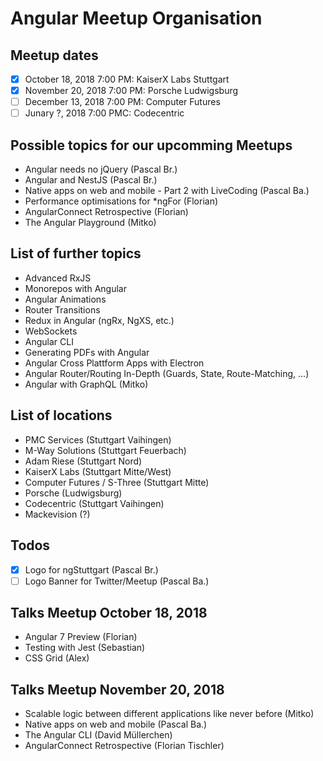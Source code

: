 # Angular Meetup Organisation

## Meetup dates
- [X] October 18, 2018 7:00 PM: KaiserX Labs Stuttgart
- [X] November 20, 2018 7:00 PM: Porsche Ludwigsburg
- [ ] December 13, 2018 7:00 PM: Computer Futures
- [ ] Junary ?, 2018 7:00 PMC: Codecentric

## Possible topics for our upcomming Meetups
- Angular needs no jQuery (Pascal Br.)
- Angular and NestJS (Pascal Br.)
- Native apps on web and mobile - Part 2 with LiveCoding (Pascal Ba.)
- Performance optimisations for \*ngFor (Florian)
- AngularConnect Retrospective (Florian)
- The Angular Playground (Mitko) 

## List of further topics
- Advanced RxJS
- Monorepos with Angular
- Angular Animations
- Router Transitions
- Redux in Angular (ngRx, NgXS, etc.)
- WebSockets
- Angular CLI
- Generating PDFs with Angular
- Angular Cross Plattform Apps with Electron
- Angular Router/Routing In-Depth (Guards, State, Route-Matching, ...)
- Angular with GraphQL (Mitko)

## List of locations
- PMC Services (Stuttgart Vaihingen)
- M-Way Solutions (Stuttgart Feuerbach)
- Adam Riese (Stuttgart Nord)
- KaiserX Labs (Stuttgart Mitte/West)
- Computer Futures / S-Three (Stuttgart Mitte)
- Porsche (Ludwigsburg)
- Codecentric (Stuttgart Vaihingen)
- Mackevision (?)

## Todos
- [X] Logo for ngStuttgart (Pascal Br.)
- [ ] Logo Banner for Twitter/Meetup (Pascal Ba.)

## Talks Meetup October 18, 2018
- Angular 7 Preview (Florian)
- Testing with Jest (Sebastian)
- CSS Grid (Alex)

## Talks Meetup November 20, 2018
- Scalable logic between different applications like never before (Mitko)
- Native apps on web and mobile (Pascal Ba.)
- The Angular CLI (David Müllerchen)
- AngularConnect Retrospective (Florian Tischler)
